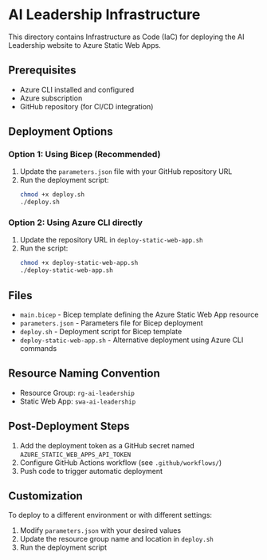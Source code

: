 # AI Leadership Infrastructure

This directory contains Infrastructure as Code (IaC) for deploying the AI Leadership website to Azure Static Web Apps.

## Prerequisites

- Azure CLI installed and configured
- Azure subscription
- GitHub repository (for CI/CD integration)

## Deployment Options

### Option 1: Using Bicep (Recommended)

1. Update the `parameters.json` file with your GitHub repository URL
2. Run the deployment script:
   ```bash
   chmod +x deploy.sh
   ./deploy.sh
   ```

### Option 2: Using Azure CLI directly

1. Update the repository URL in `deploy-static-web-app.sh`
2. Run the script:
   ```bash
   chmod +x deploy-static-web-app.sh
   ./deploy-static-web-app.sh
   ```

## Files

- `main.bicep` - Bicep template defining the Azure Static Web App resource
- `parameters.json` - Parameters file for Bicep deployment
- `deploy.sh` - Deployment script for Bicep template
- `deploy-static-web-app.sh` - Alternative deployment using Azure CLI commands

## Resource Naming Convention

- Resource Group: `rg-ai-leadership`
- Static Web App: `swa-ai-leadership`

## Post-Deployment Steps

1. Add the deployment token as a GitHub secret named `AZURE_STATIC_WEB_APPS_API_TOKEN`
2. Configure GitHub Actions workflow (see `.github/workflows/`)
3. Push code to trigger automatic deployment

## Customization

To deploy to a different environment or with different settings:
1. Modify `parameters.json` with your desired values
2. Update the resource group name and location in `deploy.sh`
3. Run the deployment script